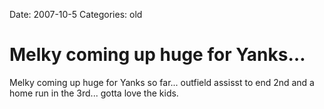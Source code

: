 Date: 2007-10-5
Categories: old

# Melky coming up huge for Yanks…

Melky coming up huge for Yanks so far... outfield assisst to end 2nd and a home run in the 3rd... gotta love the kids.
